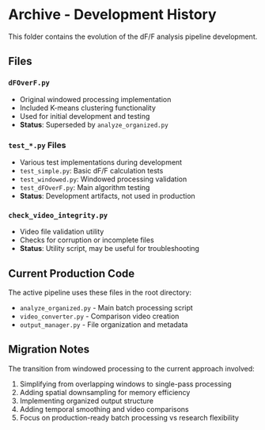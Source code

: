 # Archive - Development History

This folder contains the evolution of the dF/F analysis pipeline development.

## Files

### `dFOverF.py`
- Original windowed processing implementation
- Included K-means clustering functionality
- Used for initial development and testing
- **Status**: Superseded by `analyze_organized.py`

### `test_*.py` Files
- Various test implementations during development
- `test_simple.py`: Basic dF/F calculation tests
- `test_windowed.py`: Windowed processing validation
- `test_dFOverF.py`: Main algorithm testing
- **Status**: Development artifacts, not used in production

### `check_video_integrity.py`
- Video file validation utility
- Checks for corruption or incomplete files
- **Status**: Utility script, may be useful for troubleshooting

## Current Production Code
The active pipeline uses these files in the root directory:
- `analyze_organized.py` - Main batch processing script
- `video_converter.py` - Comparison video creation
- `output_manager.py` - File organization and metadata

## Migration Notes
The transition from windowed processing to the current approach involved:
1. Simplifying from overlapping windows to single-pass processing
2. Adding spatial downsampling for memory efficiency  
3. Implementing organized output structure
4. Adding temporal smoothing and video comparisons
5. Focus on production-ready batch processing vs research flexibility
